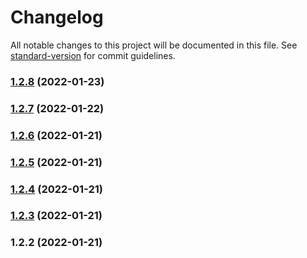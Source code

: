 # Changelog

All notable changes to this project will be documented in this file. See [standard-version](https://github.com/conventional-changelog/standard-version) for commit guidelines.

### [1.2.8](https://github.com/hacmia/simp-ddb/compare/v1.2.7...v1.2.8) (2022-01-23)

### [1.2.7](https://github.com/hacmia/simp-ddb/compare/v1.2.6...v1.2.7) (2022-01-22)

### [1.2.6](https://github.com/hacmia/simp-ddb/compare/v1.2.5...v1.2.6) (2022-01-21)

### [1.2.5](https://github.com/hacmia/simp-ddb/compare/v1.2.4...v1.2.5) (2022-01-21)

### [1.2.4](https://github.com/hacmia/simp-ddb/compare/v1.2.3...v1.2.4) (2022-01-21)

### [1.2.3](https://github.com/hacmia/simp-ddb/compare/v1.2.2...v1.2.3) (2022-01-21)

### 1.2.2 (2022-01-21)
